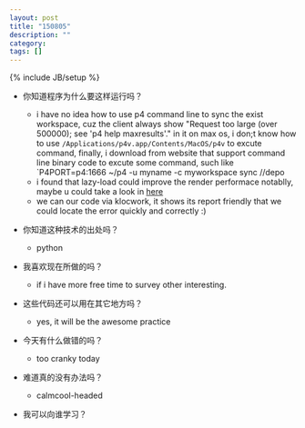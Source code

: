 ```yaml
---
layout: post
title: "150805"
description: ""
category: 
tags: []
---
```

{% include JB/setup %}

* 你知道程序为什么要这样运行吗？
  * i have no idea how to use p4 command line to sync the exist workspace, cuz the client always show "Request too large (over 500000); see 'p4 help maxresults'." in it on max os, i don;t know how to use `/Applications/p4v.app/Contents/MacOS/p4v` to excute command, finally, i download from website that support command line binary code to excute some command, such like `P4PORT=p4:1666 ~/p4 -u myname -c myworkspace sync //depo
  * i found that lazy-load could improve the render performace notablly, maybe u could take a look in [here](https://github.com/tuupola/jquery_lazyload/blob/master/jquery.lazyload.js)
  * we can our code via klocwork, it shows its report friendly that we could locate the error quickly and correctly :)

* 你知道这种技术的出处吗？
  * python

* 我喜欢现在所做的吗？
  * if i have more free time to survey other interesting.

* 这些代码还可以用在其它地方吗？
  * yes, it will be the awesome practice

* 今天有什么做错的吗？
  * too cranky today

* 难道真的没有办法吗？
  * calmcool-headed 

* 我可以向谁学习？
 
